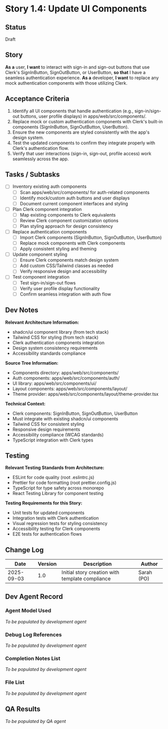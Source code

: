 # Story 1.4: Update UI Components

## Status
Draft

## Story
**As a** user,
**I want** to interact with sign-in and sign-out buttons that use Clerk's SignInButton, SignOutButton, or UserButton,
**so that** I have a seamless authentication experience.
**As a** developer,
**I want** to replace any mock authentication components with those utilizing Clerk.

## Acceptance Criteria
1. Identify all UI components that handle authentication (e.g., sign-in/sign-out buttons, user profile displays) in apps/web/src/components/.
2. Replace mock or custom authentication components with Clerk's built-in components (SignInButton, SignOutButton, UserButton).
3. Ensure the new components are styled consistently with the app's design system.
4. Test the updated components to confirm they integrate properly with Clerk's authentication flow.
5. Verify that user interactions (sign-in, sign-out, profile access) work seamlessly across the app.

## Tasks / Subtasks
- [ ] Inventory existing auth components
  - [ ] Scan apps/web/src/components/ for auth-related components
  - [ ] Identify mock/custom auth buttons and user displays
  - [ ] Document current component interfaces and styling
- [ ] Plan Clerk component integration
  - [ ] Map existing components to Clerk equivalents
  - [ ] Review Clerk component customization options
  - [ ] Plan styling approach for design consistency
- [ ] Replace authentication components
  - [ ] Import Clerk components (SignInButton, SignOutButton, UserButton)
  - [ ] Replace mock components with Clerk components
  - [ ] Apply consistent styling and theming
- [ ] Update component styling
  - [ ] Ensure Clerk components match design system
  - [ ] Add custom CSS/Tailwind classes as needed
  - [ ] Verify responsive design and accessibility
- [ ] Test component integration
  - [ ] Test sign-in/sign-out flows
  - [ ] Verify user profile display functionality
  - [ ] Confirm seamless integration with auth flow

## Dev Notes
**Relevant Architecture Information:**
- shadcn/ui component library (from tech stack)
- Tailwind CSS for styling (from tech stack)
- Clerk authentication components integration
- Design system consistency requirements
- Accessibility standards compliance

**Source Tree Information:**
- Components directory: apps/web/src/components/
- Auth components: apps/web/src/components/auth/
- UI library: apps/web/src/components/ui/
- Layout components: apps/web/src/components/layout/
- Theme provider: apps/web/src/components/layout/theme-provider.tsx

**Technical Context:**
- Clerk components: SignInButton, SignOutButton, UserButton
- Must integrate with existing shadcn/ui components
- Tailwind CSS for consistent styling
- Responsive design requirements
- Accessibility compliance (WCAG standards)
- TypeScript integration with Clerk types

## Testing
**Relevant Testing Standards from Architecture:**
- ESLint for code quality (root .eslintrc.js)
- Prettier for code formatting (root prettier.config.js)
- TypeScript for type safety across monorepo
- React Testing Library for component testing

**Testing Requirements for this Story:**
- Unit tests for updated components
- Integration tests with Clerk authentication
- Visual regression tests for styling consistency
- Accessibility testing for Clerk components
- E2E tests for authentication flows

## Change Log
| Date | Version | Description | Author |
|------|---------|-------------|--------|
| 2025-09-03 | 1.0 | Initial story creation with template compliance | Sarah (PO) |

## Dev Agent Record
### Agent Model Used
*To be populated by development agent*

### Debug Log References
*To be populated by development agent*

### Completion Notes List
*To be populated by development agent*

### File List
*To be populated by development agent*

## QA Results
*To be populated by QA agent*